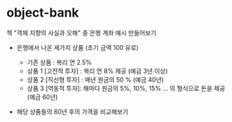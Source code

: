 # object-bank

책 "객체 지향의 사실과 오해" 중 은행 계좌 예시 만들어보기


- 은행에서 나온 세가지 상품 (초기 금액 100 유로)
  - 기존 상품 : 복리 연 2.5%
  - 상품 1 [고전적 투자] : 복리 연 8% 제공 (예금 3년 이상)
  - 상품 2 [직선형 투자] : 매년 원금의 50 % (예금 40년)
  - 상품 3 [역동적 투자]: 해마다 원금의 5%, 10%, 15% … 의 형식으로 돈을 제공 (예금 60년)

- 해당 상품들의 60년 후의 가격을 비교해보기
